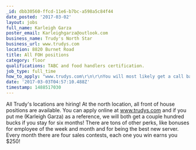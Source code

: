 ```yaml
---
_id: dbb30560-ffcd-11e6-b7bc-a598a5c84f44
date_posted: '2017-03-02'
layout: jobs
full_name: Karleigh Garza
poster_email: Karleighgarza@outlook.com
business_name: Trudy's North Star
business_url: www.trudys.com
location: 8820 Burnet Road
title: All FOH positions
category: floor
qualifications: TABC and food handlers certification.
job_type: full_time
how_to_apply: "www.trudys.com\r\n\r\nYou will most likely get a call back the same or next day."
date: '2017-03-03T04:57:10.488Z'
timestamp: 1488517030
---
```

All Trudy's locations are hiring! At the north location, all front of house positions are available. You can apply online at www.trudys.com and if you put me (Karleigh Garza) as a reference, we will both get a couple hundred bucks if you stay for six months! There are tons of other perks, like bonuses for employee of the week and month and for being the best new server. Every month there are four sales contests, each one you win earns you $250!
